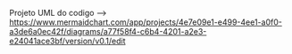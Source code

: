 Projeto UML do codigo --> https://www.mermaidchart.com/app/projects/4e7e09e1-e499-4ee1-a0f0-a3de6a0ec42f/diagrams/a77f58f4-c6b4-4201-a2e3-e24041ace3bf/version/v0.1/edit
